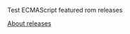 Test ECMAScript featured rom releases

[About releases](https://medium.com/engineered-publicis-sapient/javascript-es6-es7-es10-where-are-we-8ac044dfd964)

